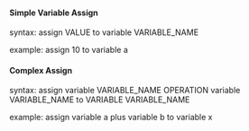 <h4>Simple Variable Assign</h4>
syntax: assign VALUE to variable VARIABLE_NAME 

example: assign 10 to variable a

<h4>Complex Assign</h4>
syntax: assign variable VARIABLE_NAME OPERATION variable VARIABLE_NAME to VARIABLE VARIABLE_NAME

example: assign variable a plus variable b to variable x
